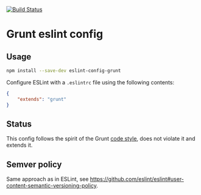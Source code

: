 [![Build Status](https://travis-ci.org/markelog/eslint-config-grunt.svg)](https://travis-ci.org/markelog/eslint-config-grunt)

# Grunt eslint config

## Usage

```sh
npm install --save-dev eslint-config-grunt
```

Configure ESLint with a `.eslintrc` file using the following contents:
```json
{
	"extends": "grunt"
}
```

## Status

This config follows the spirit of the Grunt [code style](http://gruntjs.com/contributing#syntax), does not violate it and extends it.

## Semver policy

Same approach as in ESLint, see https://github.com/eslint/eslint#user-content-semantic-versioning-policy.
